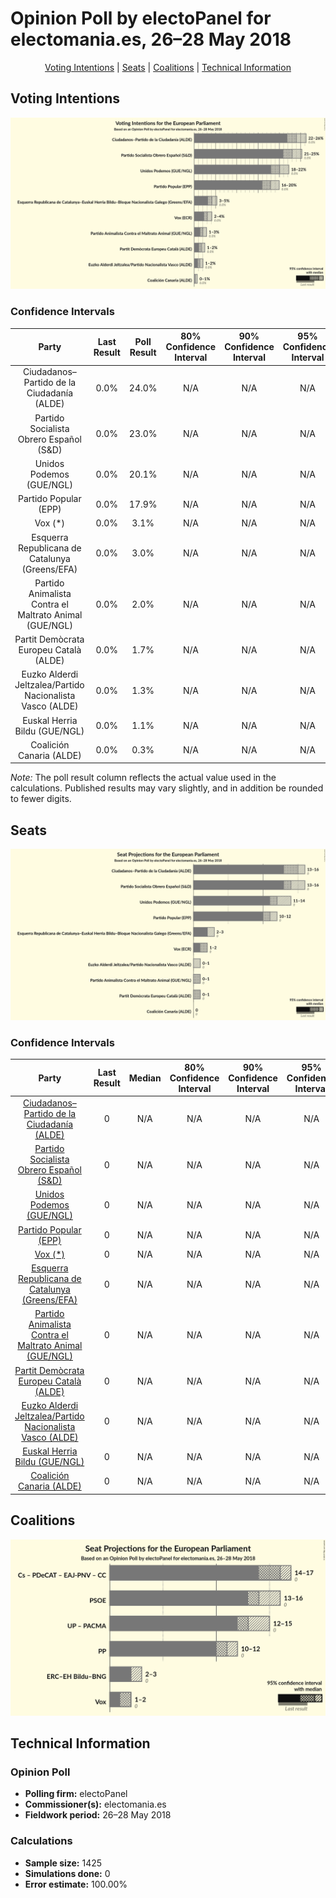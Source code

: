 # Opinion Poll by electoPanel for electomania.es, 26–28 May 2018

<p align="center"><a href="#voting-intentions">Voting Intentions</a> | <a href="#seats">Seats</a> | <a href="#coalitions">Coalitions</a> | <a href="#technical-information">Technical Information</a></p>

## Voting Intentions

![Graph with voting intentions not yet produced](2018-05-28-electoPanel.png "Voting Intentions")

### Confidence Intervals

| Party | Last Result | Poll Result | 80% Confidence Interval | 90% Confidence Interval | 95% Confidence Interval | 99% Confidence Interval |
|:-----:|:-----------:|:-----------:|:-----------------------:|:-----------------------:|:-----------------------:|:-----------------------:|
| Ciudadanos–Partido de la Ciudadanía (ALDE) | 0.0% | 24.0% | N/A |N/A |N/A |N/A |
| Partido Socialista Obrero Español (S&D) | 0.0% | 23.0% | N/A |N/A |N/A |N/A |
| Unidos Podemos (GUE/NGL) | 0.0% | 20.1% | N/A |N/A |N/A |N/A |
| Partido Popular (EPP) | 0.0% | 17.9% | N/A |N/A |N/A |N/A |
| Vox (*) | 0.0% | 3.1% | N/A |N/A |N/A |N/A |
| Esquerra Republicana de Catalunya (Greens/EFA) | 0.0% | 3.0% | N/A |N/A |N/A |N/A |
| Partido Animalista Contra el Maltrato Animal (GUE/NGL) | 0.0% | 2.0% | N/A |N/A |N/A |N/A |
| Partit Demòcrata Europeu Català (ALDE) | 0.0% | 1.7% | N/A |N/A |N/A |N/A |
| Euzko Alderdi Jeltzalea/Partido Nacionalista Vasco (ALDE) | 0.0% | 1.3% | N/A |N/A |N/A |N/A |
| Euskal Herria Bildu (GUE/NGL) | 0.0% | 1.1% | N/A |N/A |N/A |N/A |
| Coalición Canaria (ALDE) | 0.0% | 0.3% | N/A |N/A |N/A |N/A |

*Note:* The poll result column reflects the actual value used in the calculations. Published results may vary slightly, and in addition be rounded to fewer digits.

## Seats

![Graph with seats not yet produced](2018-05-28-electoPanel-seats.png "Seats")

### Confidence Intervals

| Party | Last Result | Median | 80% Confidence Interval | 90% Confidence Interval | 95% Confidence Interval | 99% Confidence Interval |
|:-----:|:-----------:|:------:|:-----------------------:|:-----------------------:|:-----------------------:|:-----------------------:|
| <a href="#ciudadanos–partido-de-la-ciudadanía-(alde)">Ciudadanos–Partido de la Ciudadanía (ALDE)</a> | 0 | N/A | N/A |N/A |N/A |N/A |
| <a href="#partido-socialista-obrero-español-(s&d)">Partido Socialista Obrero Español (S&D)</a> | 0 | N/A | N/A |N/A |N/A |N/A |
| <a href="#unidos-podemos-(gue/ngl)">Unidos Podemos (GUE/NGL)</a> | 0 | N/A | N/A |N/A |N/A |N/A |
| <a href="#partido-popular-(epp)">Partido Popular (EPP)</a> | 0 | N/A | N/A |N/A |N/A |N/A |
| <a href="#vox-(*)">Vox (*)</a> | 0 | N/A | N/A |N/A |N/A |N/A |
| <a href="#esquerra-republicana-de-catalunya-(greens/efa)">Esquerra Republicana de Catalunya (Greens/EFA)</a> | 0 | N/A | N/A |N/A |N/A |N/A |
| <a href="#partido-animalista-contra-el-maltrato-animal-(gue/ngl)">Partido Animalista Contra el Maltrato Animal (GUE/NGL)</a> | 0 | N/A | N/A |N/A |N/A |N/A |
| <a href="#partit-demòcrata-europeu-català-(alde)">Partit Demòcrata Europeu Català (ALDE)</a> | 0 | N/A | N/A |N/A |N/A |N/A |
| <a href="#euzko-alderdi-jeltzalea/partido-nacionalista-vasco-(alde)">Euzko Alderdi Jeltzalea/Partido Nacionalista Vasco (ALDE)</a> | 0 | N/A | N/A |N/A |N/A |N/A |
| <a href="#euskal-herria-bildu-(gue/ngl)">Euskal Herria Bildu (GUE/NGL)</a> | 0 | N/A | N/A |N/A |N/A |N/A |
| <a href="#coalición-canaria-(alde)">Coalición Canaria (ALDE)</a> | 0 | N/A | N/A |N/A |N/A |N/A |


## Coalitions

![Graph with coalitions seats not yet produced](2018-05-28-electoPanel-coalitions-seats.png "Coalitions Seats")


## Technical Information

### Opinion Poll

+ **Polling firm:** electoPanel
+ **Commissioner(s):** electomania.es
+ **Fieldwork period:** 26–28 May 2018

### Calculations

+ **Sample size:** 1425
+ **Simulations done:** 0
+ **Error estimate:** 100.00%

